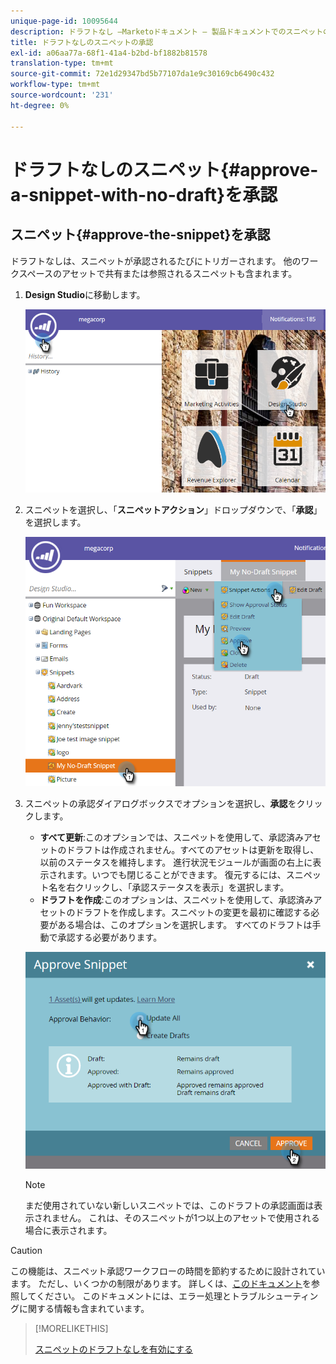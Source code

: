 ```yaml
---
unique-page-id: 10095644
description: ドラフトなし —Marketoドキュメント — 製品ドキュメントでのスニペットの承認
title: ドラフトなしのスニペットの承認
exl-id: a06aa77a-68f1-41a4-b2bd-bf1882b81578
translation-type: tm+mt
source-git-commit: 72e1d29347bd5b77107da1e9c30169cb6490c432
workflow-type: tm+mt
source-wordcount: '231'
ht-degree: 0%

---
```


# ドラフトなしのスニペット{#approve-a-snippet-with-no-draft}を承認

## スニペット{#approve-the-snippet}を承認

ドラフトなしは、スニペットが承認されるたびにトリガーされます。 他のワークスペースのアセットで共有または参照されるスニペットも含まれます。

1. **Design Studio**&#x200B;に移動します。

   ![](assets/go-to-design-studio.png)

1. スニペットを選択し、「**スニペットアクション**」ドロップダウンで、「**承認**」を選択します。

   ![](assets/approve-snippet.png)

1. スニペットの承認ダイアログボックスでオプションを選択し、**承認**&#x200B;をクリックします。

   * **すべて更新**:このオプションでは、スニペットを使用して、承認済みアセットのドラフトは作成されません。すべてのアセットは更新を取得し、以前のステータスを維持します。 進行状況モジュールが画面の右上に表示されます。いつでも閉じることができます。 復元するには、スニペット名を右クリックし、「承認ステータスを表示」を選択します。
   * **ドラフトを作成**:このオプションは、スニペットを使用して、承認済みアセットのドラフトを作成します。スニペットの変更を最初に確認する必要がある場合は、このオプションを選択します。 すべてのドラフトは手動で承認する必要があります。

   ![](assets/snippet-dialog-box.png)

   >[!NOTE]
   >
   >まだ使用されていない新しいスニペットでは、このドラフトの承認画面は表示されません。 これは、そのスニペットが1つ以上のアセットで使用される場合に表示されます。

>[!CAUTION]
>
>この機能は、スニペット承認ワークフローの時間を節約するために設計されています。 ただし、いくつかの制限があります。 詳しくは、[このドキュメント](https://nation.marketo.com/docs/DOC-4415)を参照してください。 このドキュメントには、エラー処理とトラブルシューティングに関する情報も含まれています。

>[!MORELIKETHIS]
>
>[スニペットのドラフトなしを有効にする](/help/marketo/product-docs/administration/users-and-roles/managing-user-roles-and-permissions/enable-no-draft-for-snippets.md)
